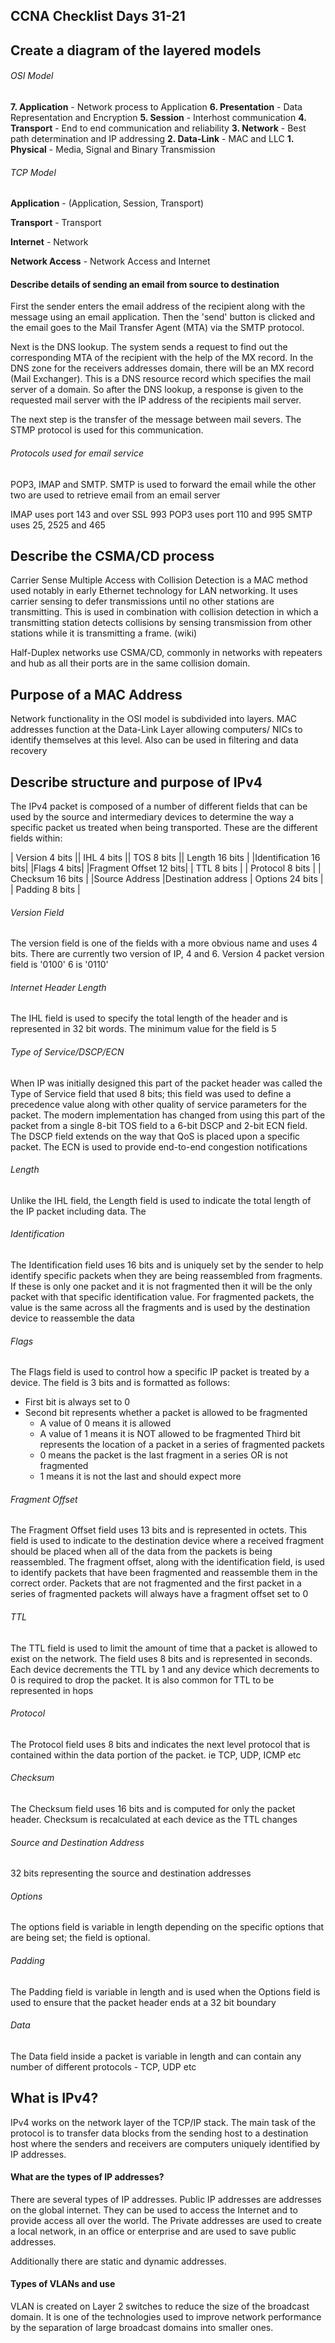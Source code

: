 ## CCNA Checklist Days 31-21 

## Create a diagram of the layered models

###### OSI Model 

**7. Application** - Network process to Application
**6. Presentation** - Data Representation and Encryption
**5. Session** - Interhost communication 
**4. Transport** - End to end communication and reliability
**3. Network** - Best path determination and IP addressing
**2. Data-Link** - MAC and LLC
**1. Physical** - Media, Signal and Binary Transmission 

###### TCP Model 
 
**Application** - (Application, Session, Transport)

**Transport** - Transport

**Internet** - Network 

**Network Access** - Network Access and Internet 

#### Describe details of sending an email from source to destination 

First the sender enters the email address of the recipient along with the message using an email application.
Then the 'send' button is clicked and the email goes to the Mail Transfer Agent (MTA) via the SMTP protocol. 

Next is the DNS lookup. The system sends a request to find out the corresponding MTA of the recipient with the help of the MX record. In the DNS zone for the receivers addresses domain, there will be an MX record (Mail Exchanger). This is a DNS resource record which specifies the mail server of a domain. So after the DNS lookup, a response is given to the requested mail server with the IP address of the recipients mail server.

The next step is the transfer of the message between mail severs. The STMP protocol is used for this communication. 

###### Protocols used for email service

POP3, IMAP and SMTP. SMTP is used to forward the email while the other two are used to retrieve email from an email server

IMAP uses port 143 and over SSL 993
POP3 uses port 110 and 995
SMTP uses 25, 2525 and 465


## Describe the CSMA/CD process

Carrier Sense Multiple Access with Collision Detection is a MAC method used notably in early Ethernet technology for LAN networking. It uses carrier sensing to defer transmissions until no other stations are transmitting. This is used in combination with collision detection in which a transmitting station detects collisions by sensing transmission from other stations while it is transmitting a frame. (wiki)

Half-Duplex networks use CSMA/CD, commonly in networks with repeaters and hub as all their ports are in the same collision domain. 

## Purpose of a MAC Address

Network functionality in the OSI model is subdivided into layers. MAC addresses function at the Data-Link Layer allowing computers/ NICs to identify themselves at this level. Also can be used in filtering and data recovery

## Describe structure and purpose of IPv4

The IPv4 packet is composed of a number of different fields that can be used by the source and intermediary devices to determine the way a specific packet us treated when being transported. These are the different fields within:

| Version 4 bits || IHL 4 bits || TOS 8 bits || Length 16 bits |
|Identification 16 bits| |Flags 4 bits| |Fragment Offset 12 bits|
| TTL 8 bits | | Protocol 8 bits | | Checksum 16 bits |
|Source Address 
|Destination address
| Options 24 bits | | Padding 8 bits |

###### Version Field

The version field is one of the fields with a more obvious name and uses 4 bits. There are currently two version of IP, 4 and 6. Version 4 packet version field is '0100' 6 is '0110'

###### Internet Header Length

The IHL field is used to specify the total length of the header and is represented in 32 bit words. The minimum value for the field is 5

###### Type of Service/DSCP/ECN 

When IP was initially designed this part of the packet header was called the Type of Service field that used 8 bits; this field was used to define a precedence value along with other quality of service parameters for the packet. The modern implementation has changed from using this part of the packet from a single 8-bit TOS field to a 6-bit DSCP and 2-bit ECN field. The DSCP field extends on the way that QoS is placed upon a specific packet. The ECN is used to provide end-to-end congestion notifications

###### Length

Unlike the IHL field, the Length field is used to indicate the total length of the IP packet including data. The

###### Identification

The Identification field uses 16 bits and is uniquely set by the sender to help identify specific packets when they are being reassembled from fragments. If these is only one packet and it is not fragmented then it will be the only packet with that specific identification value. For fragmented packets, the value is the same across all the fragments and is used by the destination device to reassemble the data

###### Flags

The Flags field is used to control how a specific IP packet is treated by a device. The field is 3 bits and is formatted as follows:
- First bit is always set to 0
- Second bit represents whether a packet is allowed to be fragmented
    * A value of 0 means it is allowed 
    * A value of 1 means it is NOT allowed to be fragmented
Third bit represents the location of a packet in a series of fragmented packets
    * 0 means the packet is the last fragment in a series OR is not fragmented
    * 1 means it is not the last and should expect more 

###### Fragment Offset

The Fragment Offset field uses 13 bits and is represented in octets. This field is used to indicate to the destination device where a received fragment should be placed when all of the data from the packets is being reassembled. The fragment offset, along with the identification field, is used to identify packets that have been fragmented and reassemble them in the correct order. Packets that are not fragmented and the first packet in a series of fragmented packets will always have a fragment offset set to 0 

###### TTL 

The TTL field is used to limit the amount of time that a packet is allowed to exist on the network. The field uses 8 bits and is represented in seconds. Each device decrements the TTL by 1 and any device which decrements to 0 is required to drop the packet. It is also common for TTL to be represented in hops

###### Protocol

The Protocol field uses 8 bits and indicates the next level protocol that is contained within the data portion of the packet. ie TCP, UDP, ICMP etc 

###### Checksum 

The Checksum field uses 16 bits and is computed for only the packet header. Checksum is recalculated at each device as the TTL changes 

###### Source and Destination Address 

32 bits representing the source and destination addresses

###### Options

The options field is variable in length depending on the specific options that are being set; the field is optional. 

###### Padding 

The Padding field is variable in length and is used when the Options field is used to ensure that the packet header ends at a 32 bit boundary

###### Data 

The Data field inside a packet is variable in length and can contain any number of different protocols - TCP, UDP etc 


## What is IPv4?

IPv4 works on the network layer of the TCP/IP stack. The main task of the protocol is to transfer data blocks from the sending host to a destination host where the senders and receivers are computers uniquely identified by IP addresses. 

#### What are the types of IP addresses?

There are several types of IP addresses.
Public IP addresses are addresses on the global internet. They can be used to access the Internet and to provide access all over the world. The
Private addresses are used to create a local network, in an office or enterprise and are used to save public addresses. 

Additionally there are static and dynamic addresses. 

#### Types of VLANs and use 

VLAN is created on Layer 2 switches to reduce the size of the broadcast domain. It is one of the technologies used to improve network performance by the separation of large broadcast domains into smaller ones.

######